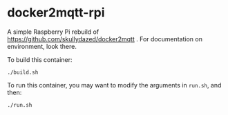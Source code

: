 # docker2mqtt-rpi

A simple Raspberry Pi rebuild of https://github.com/skullydazed/docker2mqtt . For documentation on environment, look there.

To build this container:

```
./build.sh
```

To run this container, you may want to modify the arguments in `run.sh`, and then:

```
./run.sh
```
